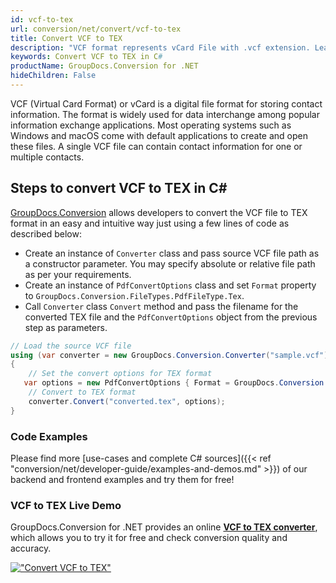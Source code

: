 ```yaml
---
id: vcf-to-tex
url: conversion/net/convert/vcf-to-tex
title: Convert VCF to TEX
description: "VCF format represents vCard File with .vcf extension. Learn how to convert VCF to TEX file programmatically in C# language using GroupDocs.Conversion for .NET library."
keywords: Convert VCF to TEX in C#
productName: GroupDocs.Conversion for .NET
hideChildren: False
---
```


VCF (Virtual Card Format) or vCard is a digital file format for storing contact information. The format is widely used for data interchange among popular information exchange applications. Most operating systems such as Windows and macOS come with default applications to create and open these files. A single VCF file can contain contact information for one or multiple contacts.

## Steps to convert VCF to TEX in C#

[GroupDocs.Conversion](https://products.groupdocs.com/conversion/net) allows developers to convert the VCF file to TEX format in an easy and intuitive way just using a few lines of code as described below:

* Create an instance of `Converter` class and pass source VCF file path as a constructor parameter. You may specify absolute or relative file path as per your requirements. 
* Create an instance of `PdfConvertOptions` class and set `Format` property to `GroupDocs.Conversion.FileTypes.PdfFileType.Tex`.
* Call `Converter` class `Convert` method and pass the filename for the converted TEX file and the `PdfConvertOptions` object from the previous step as parameters.

```csharp
// Load the source VCF file
using (var converter = new GroupDocs.Conversion.Converter("sample.vcf"))
{
    // Set the convert options for TEX format
   var options = new PdfConvertOptions { Format = GroupDocs.Conversion.FileTypes.PdfFileType.Tex };
    // Convert to TEX format
    converter.Convert("converted.tex", options);
}
```

### Code Examples

Please find more [use-cases and complete C# sources]({{< ref "conversion/net/developer-guide/examples-and-demos.md" >}}) of our backend and frontend examples and try them for free!

### VCF to TEX Live Demo

GroupDocs.Conversion for .NET provides an online [**VCF to TEX converter**](https://products.groupdocs.app/conversion/vcf-to-tex), which allows you to try it for free and check conversion quality and accuracy.

[!["Convert VCF to TEX"](conversion/net/images/convert-to-tex/convert-vcf-to-tex.png)](https://products.groupdocs.app/conversion/vcf-to-tex)
